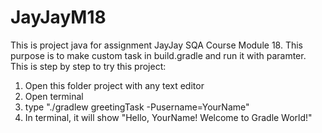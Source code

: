 # JayJayM18

This is project java for assignment JayJay SQA Course Module 18. This purpose is to make custom task in build.gradle and run it with paramter. 
This is step by step to try this project: 
1. Open this folder project with any text editor 
2. Open terminal 
3. type "./gradlew greetingTask -Pusername=YourName"
4. In terminal, it will show "Hello, YourName! Welcome to Gradle World!"












